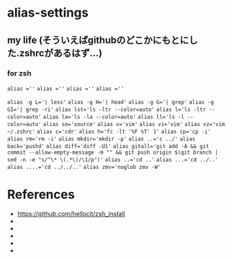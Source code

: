 # alias-settings
## my life (そういえばgithubのどこかにもとにした.zshrcがあるはず...)
### for zsh 
`alias =''`
`alias =''`
`alias =''`
`alias =''`



`alias -g L='| less'`
`alias -g H='| head'`
`alias -g G='| grep'`
`alias -g GI='| grep -ri'`
`alias lst='ls -ltr --color=auto'`
`alias l='ls -ltr --color=auto'`
`alias la='ls -la --color=auto'`
`alias ll='ls -l --color=auto'`
`alias so='source'`
`alias v='vim'`
`alias vi='vim'`
`alias vz='vim ~/.zshrc'`
`alias c='cdr'`
`alias h='fc -lt '%F %T' 1'`
`alias cp='cp -i'`
`alias rm='rm -i'`
`alias mkdir='mkdir -p'`
`alias ..='c ../'`
`alias back='pushd'`
`alias diff='diff -U1'`
`alias gitall='git add -A && git commit --allow-empty-message -m "" && git push origin $(git branch | sed -n -e "s/^\* \(.*\)/\1/p")'`
`alias ..='cd ..'`
`alias ...='cd ../..'`
`alias ....='cd ../../..'`
`alias zmv='noglob zmv -W'`
# References
* https://github.com/hellocit/zsh_install
* 
* 
* 
* 
* 